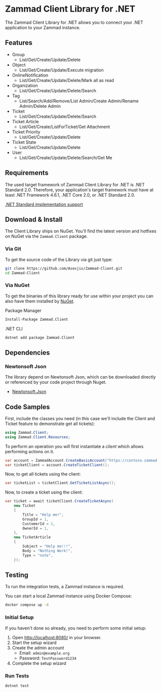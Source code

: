 # Zammad Client Library for .NET
The Zammad Client Library for .NET allows you to connect your .NET application to your Zammad instance.

## Features
- Group
    - List/Get/Create/Update/Delete
- Object
    - List/Get/Create/Update/Execute migration
- OnlineNotification
    - List/Get/Create/Update/Delete/Mark all as read
- Organization
    - List/Get/Create/Update/Delete/Search
- Tag
    - List/Search/Add/Remove/List Admin/Create Admin/Rename Admin/Delete Admin
- Ticket
    - List/Get/Create/Update/Delete/Search
- Ticket Article
    - List/Get/Create/ListForTicket/Get Attachment
- Ticket Priority
    - List/Get/Create/Update/Delete
- Ticket State
    - List/Get/Create/Update/Delete
- User
    - List/Get/Create/Update/Delete/Search/Get Me

## Requirements
The used target framework of Zammad Client Library for .NET is .NET Standard 2.0.
Therefore, your application's target framework must have at least .NET Framework 4.6.1, .NET Core 2.0, or .NET Standard 2.0.

[.NET Standard implementation support](https://docs.microsoft.com/en-us/dotnet/standard/net-standard#net-implementation-support)

## Download & Install
The Client Library ships on NuGet. You'll find the latest version and hotfixes on NuGet via the `Zammad.Client` package.

### Via Git
To get the source code of the Library via git just type:

```bash
git clone https://github.com/Asesjix/Zammad-Client.git
cd Zammad-Client
```

### Via NuGet
To get the binaries of this library ready for use within your project you can also have them installed by [NuGet](https://www.nuget.org/packages/Zammad.Client).

Package Manager
```bash
Install-Package Zammad.Client
```

.NET CLI
```bash
dotnet add package Zammad.Client
```

## Dependencies

### Newtonsoft Json
The library depend on Newtonsoft Json, which can be downloaded directly or referenced by your code project through Nuget.

- [Newtonsoft.Json](http://www.nuget.org/packages/Newtonsoft.Json)

## Code Samples

First, include the classes you need (in this case we'll include the Client and Ticket feature to demonstrate get all tickets):

```csharp
using Zammad.Client;
using Zammad.Client.Resources;
```
To perform an operation you will first instantiate a *client* which allows performing actions on it.

```csharp
var account = ZammadAccount.CreateBasicAccount("https://contoso.zammad.com", "user", "password");
var ticketClient = account.CreateTicketClient();
```

Now, to get all tickets using the client:

```csharp
var ticketList = ticketClient.GetTicketListAsync();
```

Now, to create a ticket using the client:

```csharp
var ticket = await ticketClient.CreateTicketAsync(
	new Ticket
	{
		Title = "Help me!",
		GroupId = 1,
		CustomerId = 1,
		OwnerId = 1,
	},
	new TicketArticle
	{
		Subject = "Help me!!!",
		Body = "Nothing Work!",
		Type = "note",
	});
```

## Testing

To run the integration tests, a Zammad instance is required.

You can start a local Zammad instance using Docker Compose:

```bash
docker compose up -d
```

### Initial Setup

If you haven't done so already, you need to perform some initial setup:

1. Open [http://localhost:8080/](http://localhost:8080/) in your browser.
2. Start the setup wizard
3. Create the admin account
    - Email: `admin@example.org`
    - Password: `TestPassword1234`
4. Complete the setup wizard

### Run Tests

```bash
dotnet test
```